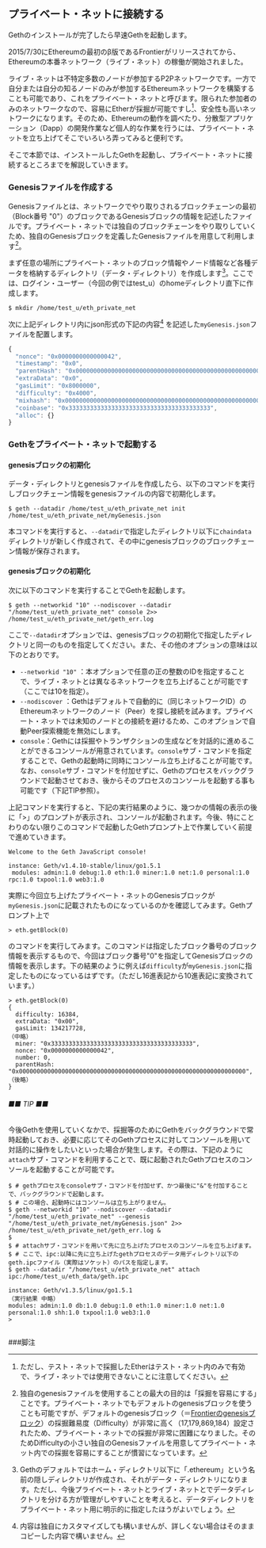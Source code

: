 ## プライベート・ネットに接続する

Gethのインストールが完了したら早速Gethを起動します。

2015/7/30にEthereumの最初のβ版であるFrontierがリリースされてから、Ethereumの本番ネットワーク（ライブ・ネット）の稼働が開始されました。

ライブ・ネットは不特定多数のノードが参加するP2Pネットワークです。一方で自分または自分の知るノードのみが参加するEthereumネットワークを構築することも可能であり、これをプライベート・ネットと呼びます。限られた参加者のみのネットワークなので、容易にEtherが採掘が可能ですし[^1]、安全性も高いネットワークになります。そのため、Ethereumの動作を調べたり、分散型アプリケーション（Dapp）の開発作業など個人的な作業を行うには、プライベート・ネットを立ち上げてそこでいろいろ弄ってみると便利です。

そこで本節では、インストールしたGethを起動し、プライベート・ネットに接続するところまでを解説していきます。

### Genesisファイルを作成する

Genesisファイルとは、ネットワークでやり取りされるブロックチェーンの最初（Block番号 "0"）のブロックであるGenesisブロックの情報を記述したファイルです。プライベート・ネットでは独自のブロックチェーンをやり取りしていくため、独自のGenesisブロックを定義したGenesisファイルを用意して利用します[^2]。

まず任意の場所にプライベート・ネットのブロック情報やノード情報など各種データを格納するディレクトリ（データ・ディレクトリ）を作成します[^3]。ここでは、ログイン・ユーザー（今回の例ではtest_u）のhomeディレクトリ直下に作成します。

``` plain
$ mkdir /home/test_u/eth_private_net
```

次に上記ディレクトリ内にjson形式の下記の内容[^4] を記述した`myGenesis.json`ファイルを配置します。

```javascript
{
  "nonce": "0x0000000000000042",
  "timestamp": "0x0",
  "parentHash": "0x0000000000000000000000000000000000000000000000000000000000000000",
  "extraData": "0x0",
  "gasLimit": "0x8000000",
  "difficulty": "0x4000",
  "mixhash": "0x0000000000000000000000000000000000000000000000000000000000000000",
  "coinbase": "0x3333333333333333333333333333333333333333",
  "alloc": {}
}
```

### Gethをプライベート・ネットで起動する

#### genesisブロックの初期化
データ・ディレクトリとgenesisファイルを作成したら、以下のコマンドを実行しブロックチェーン情報をgenesisファイルの内容で初期化します。
```plain
$ geth --datadir /home/test_u/eth_private_net init /home/test_u/eth_private_net/myGenesis.json
```
本コマンドを実行すると、`--datadir`で指定したディレクトリ以下に`chaindata`ディレクトリが新しく作成されて、その中にgenesisブロックのブロックチェーン情報が保存されます。

#### genesisブロックの初期化
次に以下のコマンドを実行することでGethを起動します。
```plain
$ geth --networkid "10" --nodiscover --datadir "/home/test_u/eth_private_net" console 2>> /home/test_u/eth_private_net/geth_err.log
```
ここで`--datadir`オプションでは、genesisブロックの初期化で指定したディレクトリと同一のものを指定してください。また、その他のオプションの意味は以下のとおりです。

* `--networkid "10"` ：本オプションで任意の正の整数のIDを指定することで、ライブ・ネットとは異なるネットワークを立ち上げることが可能です（ここでは10を指定）。
* `--nodiscover` ：Gethはデフォルトで自動的に（同じネットワークID）のEthereumネットワークのノード（Peer）を探し接続を試みます。プライベート・ネットでは未知のノードとの接続を避けるため、このオプションで自動Peer探索機能を無効にします。
* `console`：Gethには採掘やトランザクションの生成などを対話的に進めることができるコンソールが用意されています。`console`サブ・コマンドを指定することで、Gethの起動時に同時にコンソール立ち上げることが可能です。なお、`console`サブ・コマンドを付加せずに、Gethのプロセスをバックグラウンドで起動させておき、後からそのプロセスのコンソールを起動する事も可能です（下記TIP参照）。

上記コマンドを実行すると、下記の実行結果のように、幾つかの情報の表示の後に「>」のプロンプトが表示され、コンソールが起動されます。今後、特にことわりのない限りこのコマンドで起動したGethプロンプト上で作業していく前提で進めていきます。

```
Welcome to the Geth JavaScript console!

instance: Geth/v1.4.10-stable/linux/go1.5.1
 modules: admin:1.0 debug:1.0 eth:1.0 miner:1.0 net:1.0 personal:1.0 rpc:1.0 txpool:1.0 web3:1.0
```

実際に今回立ち上げたプライベート・ネットのGenesisブロックが`myGenesis.json`に記載されたものになっているのかを確認してみます。Gethプロンプト上で
```
> eth.getBlock(0)
```
のコマンドを実行してみます。このコマンドは指定したブロック番号のブロック情報を表示するもので、今回はブロック番号"0"を指定してGenesisブロックの情報を表示します。下の結果のように例えば`difficulty`が`myGenesis.json`に指定したものになっているはずです。（ただし16進表記から10進表記に変換されています。）
```
> eth.getBlock(0)
{
  difficulty: 16384,
  extraData: "0x00",
  gasLimit: 134217728,
（中略）
  miner: "0x3333333333333333333333333333333333333333",
  nonce: "0x0000000000000042",
  number: 0,
  parentHash: "0x0000000000000000000000000000000000000000000000000000000000000000",
（後略）
}
```

###### ■■ TIP ■■
今後Gethを使用していくなかで、採掘等のためにGethをバックグラウンドで常時起動しておき、必要に応じてそのGethプロセスに対してコンソールを用いて対話的に操作をしたいといった場合が発生します。その際は、下記のように`attach`サブ・コマンドを利用することで、既に起動されたGethプロセスのコンソールを起動することが可能です。

```
$ # gethプロセスをconsoleサブ・コマンドを付加せず、かつ最後に"&"を付加することで、バックグラウンドで起動します。
$ # この場合、起動時にはコンソールは立ち上がりません。
$ geth --networkid "10" --nodiscover --datadir "/home/test_u/eth_private_net" --genesis "/home/test_u/eth_private_net/myGenesis.json" 2>> /home/test_u/eth_private_net/geth_err.log &
$
$ # attachサブ・コマンドを用いて先に立ち上げたプロセスのコンソールを立ち上げます。
$ # ここで、ipc:以降に先に立ち上げたgethプロセスのデータ用ディレクトリ以下のgeth.ipcファイル（実際はソケット）のパスを指定します。
$ geth --datadir "/home/test_u/eth_private_net" attach ipc:/home/test_u/eth_data/geth.ipc

instance: Geth/v1.3.5/linux/go1.5.1
（実行結果 中略）
modules: admin:1.0 db:1.0 debug:1.0 eth:1.0 miner:1.0 net:1.0 personal:1.0 shh:1.0 txpool:1.0 web3:1.0
> 


```

###脚注
[^1]: ただし、テスト・ネットで採掘したEtherはテスト・ネット内のみで有効で、ライブ・ネットでは使用できないことに注意してください。

[^2]: 独自のgenesisファイルを使用することの最大の目的は「採掘を容易にする」ことです。プライベート・ネットでもデフォルトのgenesisブロックを使うことも可能ですが、デフォルトのgenesisブロック（＝[Frontierのgenesisブロック](http://etherscan.io/block/0)）の採掘難易度（Difficulty）が非常に高く（17,179,869,184）設定されたため、プライベート・ネットでの採掘が非常に困難になりました。そのためDifficultyの小さい独自のGenesisファイルを用意してプライベート・ネット内での採掘を容易にすることが慣習になっています。

[^3]: Gethのデフォルトではホーム・ディレクトリ以下に「.ethereum」という名前の隠しディレクトリが作成され、それがデータ・ディレクトリになります。ただし、今後プライベート・ネットとライブ・ネットとでデータディレクトリを分ける方が管理がしやすいことを考えると、データディレクトリをプライベート・ネット用に明示的に指定したほうがよいでしょう。

[^4]:内容は独自にカスタマイズしても構いませんが、詳しくない場合はそのままコピーした内容で構いません。
